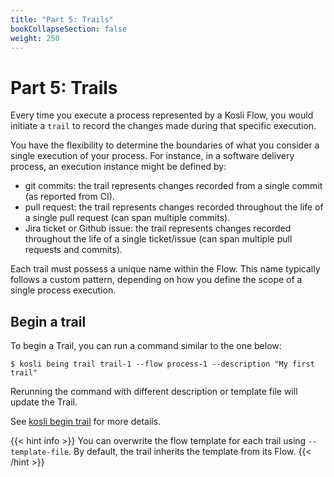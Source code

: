 ```yaml
---
title: "Part 5: Trails"
bookCollapseSection: false
weight: 250
---
```

# Part 5: Trails

Every time you execute a process represented by a Kosli Flow, you would initiate a `trail` to record the changes made during that specific execution.

You have the flexibility to determine the boundaries of what you consider a single execution of your process. For instance, in a software delivery process, an execution instance might be defined by: 

- git commits: the trail represents changes recorded from a single commit (as reported from CI).
- pull request: the trail represents changes recorded throughout the life of a single pull request (can span multiple commits).
- Jira ticket or Github issue: the trail represents changes recorded throughout the life of a single ticket/issue (can span multiple pull requests and commits).

Each trail must possess a unique name within the Flow. This name typically follows a custom pattern, depending on how you define the scope of a single process execution.

## Begin a trail 

To begin a Trail, you can run a command similar to the one below:

```shell
$ kosli being trail trail-1 --flow process-1 --description "My first trail"
```

Rerunning the command with different description or template file will update the Trail. 

See [kosli begin trail](/client_reference/kosli_begin_trail/) for more details. 

{{< hint info >}}
You can overwrite the flow template for each trail using `--template-file`.
By default, the trail inherits the template from its Flow.
{{< /hint >}}

